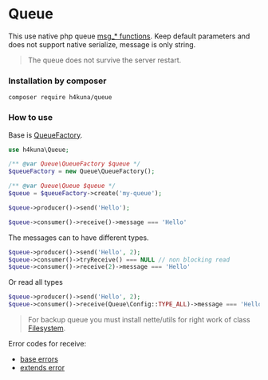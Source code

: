 # Queue

This use native php queue [msg_* functions](https://www.php.net/manual/en/function.msg-get-queue.php). Keep default
parameters and does not support native serialize, message is only string.

> The queue does not survive the server restart.

### Installation by composer

`composer require h4kuna/queue`

### How to use

Base is [QueueFactory](src/QueueFactory.php).

```php
use h4kuna\Queue;

/** @var Queue\QueueFactory $queue */
$queueFactory = new Queue\QueueFactory();

/** @var Queue\Queue $queue */
$queue = $queueFactory->create('my-queue');

$queue->producer()->send('Hello');

$queue->consumer()->receive()->message === 'Hello'
```

The messages can to have different types.

```php
$queue->producer()->send('Hello', 2);
$queue->consumer()->tryReceive() === NULL // non blocking read
$queue->consumer()->receive(2)->message === 'Hello'
```

Or read all types

```php
$queue->producer()->send('Hello', 2);
$queue->consumer()->receive(Queue\Config::TYPE_ALL)->message === 'Hello'
```

> For backup queue you must install nette/utils for right work of class [Filesystem](src/Queue/Filesystem.php).

Error codes for receive:

- [base errors](https://github.com/torvalds/linux/blob/master/include/uapi/asm-generic/errno-base.h)
- [extends error](https://github.com/torvalds/linux/blob/master/include/uapi/asm-generic/errno.h)
